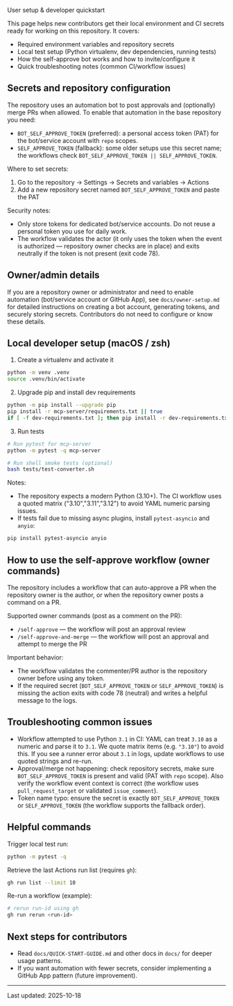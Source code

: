 User setup & developer quickstart

This page helps new contributors get their local environment and CI secrets ready for working on this repository. It covers:

- Required environment variables and repository secrets
- Local test setup (Python virtualenv, dev dependencies, running tests)
- How the self-approve bot works and how to invite/configure it
- Quick troubleshooting notes (common CI/workflow issues)

## Secrets and repository configuration

The repository uses an automation bot to post approvals and (optionally) merge PRs when allowed. To enable that automation in the base repository you need:

- `BOT_SELF_APPROVE_TOKEN` (preferred): a personal access token (PAT) for the bot/service account with `repo` scopes.
- `SELF_APPROVE_TOKEN` (fallback): some older setups use this secret name; the workflows check `BOT_SELF_APPROVE_TOKEN || SELF_APPROVE_TOKEN`.

Where to set secrets:

1. Go to the repository → Settings → Secrets and variables → Actions
2. Add a new repository secret named `BOT_SELF_APPROVE_TOKEN` and paste the PAT

Security notes:

- Only store tokens for dedicated bot/service accounts. Do not reuse a personal token you use for daily work.
- The workflow validates the actor (it only uses the token when the event is authorized — repository owner checks are in place) and exits neutrally if the token is not present (exit code 78).

## Owner/admin details

If you are a repository owner or administrator and need to enable automation (bot/service account or GitHub App), see `docs/owner-setup.md` for detailed instructions on creating a bot account, generating tokens, and securely storing secrets. Contributors do not need to configure or know these details.

## Local developer setup (macOS / zsh)

1. Create a virtualenv and activate it

```bash
python -m venv .venv
source .venv/bin/activate
```

2. Upgrade pip and install dev requirements

```bash
python -m pip install --upgrade pip
pip install -r mcp-server/requirements.txt || true
if [ -f dev-requirements.txt ]; then pip install -r dev-requirements.txt; fi
```

3. Run tests

```bash
# Run pytest for mcp-server
python -m pytest -q mcp-server

# Run shell smoke tests (optional)
bash tests/test-converter.sh
```

Notes:

- The repository expects a modern Python (3.10+). The CI workflow uses a quoted matrix ("3.10","3.11","3.12") to avoid YAML numeric parsing issues.
- If tests fail due to missing async plugins, install `pytest-asyncio` and `anyio`:

```bash
pip install pytest-asyncio anyio
```

## How to use the self-approve workflow (owner commands)

The repository includes a workflow that can auto-approve a PR when the repository owner is the author, or when the repository owner posts a command on a PR.

Supported owner commands (post as a comment on the PR):

- `/self-approve` — the workflow will post an approval review
- `/self-approve-and-merge` — the workflow will post an approval and attempt to merge the PR

Important behavior:

- The workflow validates the commenter/PR author is the repository owner before using any token.
- If the required secret (`BOT_SELF_APPROVE_TOKEN` or `SELF_APPROVE_TOKEN`) is missing the action exits with code 78 (neutral) and writes a helpful message to the logs.

## Troubleshooting common issues

- Workflow attempted to use Python `3.1` in CI: YAML can treat `3.10` as a numeric and parse it to `3.1`. We quote matrix items (e.g. `"3.10"`) to avoid this. If you see a runner error about `3.1` in logs, update workflows to use quoted strings and re-run.
- Approval/merge not happening: check repository secrets, make sure `BOT_SELF_APPROVE_TOKEN` is present and valid (PAT with `repo` scope). Also verify the workflow event context is correct (the workflow uses `pull_request_target` or validated `issue_comment`).
- Token name typo: ensure the secret is exactly `BOT_SELF_APPROVE_TOKEN` or `SELF_APPROVE_TOKEN` (the workflow supports the fallback order).

## Helpful commands

Trigger local test run:

```bash
python -m pytest -q
```

Retrieve the last Actions run list (requires `gh`):

```bash
gh run list --limit 10
```

Re-run a workflow (example):

```bash
# rerun run-id using gh
gh run rerun <run-id>
```

## Next steps for contributors

- Read `docs/QUICK-START-GUIDE.md` and other docs in `docs/` for deeper usage patterns.
- If you want automation with fewer secrets, consider implementing a GitHub App pattern (future improvement).

---
Last updated: 2025-10-18
